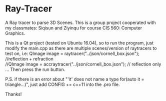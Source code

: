 # Ray-Tracer
A Ray tracer to parse 3D Scenes.
This is a group project cooperated with my classmates: Siqisun and Ziyinqu for course CIS 560: Computer Graphics.

This is a Qt project (tested on Ubuntu 16.04), so to run the program, just modify the main.cpp as there are multiple
scenes/version of raytracers to test on, i.e:
		QImage image = raytracer("../json/cornell_box.json"); //reflection + refraction    
		//QImage image = accraytracer("../json/cornell_box.json"); // reflection only
		...
Then press the run button.

P.S. if there is an error about "'it' does not name a type for(auto it = triangle...)", just add
CONFIG += c++11 into the .pro file.

Thanks!
